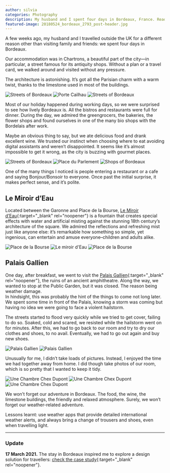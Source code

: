 ```yaml
---
author: silvia
categories: Photography
description: My husband and I spent four days in Bordeaux, France. Read about what we saw and did, and look at the photos I took in this beautiful city.
featured-image: 20180524_bordeaux_2793_post-header.jpg
---
```

A few weeks ago, my husband and I travelled outside the UK for a different reason other than visiting family and friends: we spent four days in Bordeaux.

Our accommodation was in Chartrons, a beautiful part of the city—in particular, a street famous for its antiquity shops. Without a plan or a travel card, we walked around and visited without any pressure.

The architecture is astonishing. It’s got all the Parisian charm with a warm twist, thanks to the limestone used in most of the buildings.

![Streets of Bordeaux](/assets/images/20180524_bordeaux_2769.jpg)
![Porte Cailhau](/assets/images/20180524_bordeaux_2783.jpg)
![Streets of Bordeaux](/assets/images/20180525_bordeaux_2846.jpg)

Most of our holiday happened during working days, so we were surprised to see how lively Bordeaux is. All the bistros and restaurants were full for dinner. During the day, we admired the greengrocers, the bakeries, the flower shops and found ourselves in one of the many bio shops with the Bordelais after work.

Maybe an obvious thing to say, but we ate delicious food and drank excellent wine. We trusted our instinct when choosing where to eat avoiding digital assistants and weren’t disappointed. It seems like it’s almost impossible to get it wrong, as the city is buzzing with gourmet places.

![Streets of Bordeaux](/assets/images/20180524_bordeaux_2774.jpg)
![Place du Parlement](/assets/images/20180524_bordeaux_2793.jpg)
![Shops of Bordeaux](/assets/images/20180525_bordeaux_2849.jpg)

One of the many things I noticed is people entering a restaurant or a cafe and saying Bonjour/Bonsoir to everyone. Once past the initial surprise, it makes perfect sense, and it’s polite.

## Le Miroir d’Eau

Located between the Garonne and Place de la Bourse, [Le Miroir d’Eau](https://youtu.be/0s8RIkpMf8Q){:target="_blank" rel="noopener"} is a fountain that creates special effects with water and artificial misting against the stunning 18th century’s architecture of the square. We admired the reflections and refreshing mist just like anyone else: it’s remarkable how something so simple, yet ingenious, can entertain and amuse everyone–children and adults alike.

![Place de la Bourse](/assets/images/20180525_bordeaux_2799.jpg)
![Le miroir d'Eau](/assets/images/20180525_bordeaux_2811.jpg)
![Place de la Bourse](/assets/images/20180525_bordeaux_2819.jpg)


## Palais Gallien

One day, after breakfast, we went to visit the [Palais Gallien](https://archaeology-travel.com/france/bordeaux-roman-amphitheatre/){:target="_blank" rel="noopener"}, the ruins of an ancient amphitheatre. Along the way, we wanted to stop at the Public Garden, but it was closed. The reason being weather damage.  
In hindsight, this was probably the hint of the things to come not long later. We spent some time in front of the Palais, knowing a storm was coming but having no idea we were going to face a violent hailstorm.

The streets started to flood very quickly while we tried to get cover, failing to do so. Soaked, cold and scared, we resisted while the hailstorm went on for minutes. After this, we had to go back to our room and try to dry our clothes and shoes, to no avail. Eventually, we had to go out again and buy new shoes.

![Palais Gallien](/assets/images/20180526_bordeaux_2886.jpg)
![Palais Gallien](/assets/images/20180526_bordeaux_2889.jpg)

Unusually for me, I didn’t take loads of pictures. Instead, I enjoyed the time we had together away from home. I did though take photos of our room, which is so pretty that I wanted to keep it tidy.

![Une Chambre Chex Dupont](/assets/images/20180525_bordeaux_2852.jpg)
![Une Chambre Chex Dupont](/assets/images/20180525_bordeaux_2854.jpg)
![Une Chambre Chex Dupont](/assets/images/20180525_bordeaux_2856.jpg)

We won’t forget our adventure in Bordeaux. The food, the wine, the limestone buildings, the friendly and relaxed atmosphere. Surely, we won’t forget our weather-related adventure.

Lessons learnt: use weather apps that provide detailed international weather alerts, and always bring a change of trousers and shoes, even when travelling light.

---

### Update

**17 March 2021.** The stay in Bordeaux inspired me to explore a design solution for travellers: [check the case study](https://silviamaggidesign.com/?p=6457){:target="_blank" rel="noopener"}.